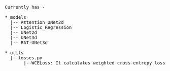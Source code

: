 <pre>
Currently has - 

* models 
  |-- Attention_UNet2d 
  |-- Logistic_Regression
  |-- UNet2d 
  |-- UNet3d 
  |-- RAT-UNet3d
  
* utils 
  |--losses.py 
       |--WCELoss: It calculates weighted cross-entropy loss 
      
<pre>
